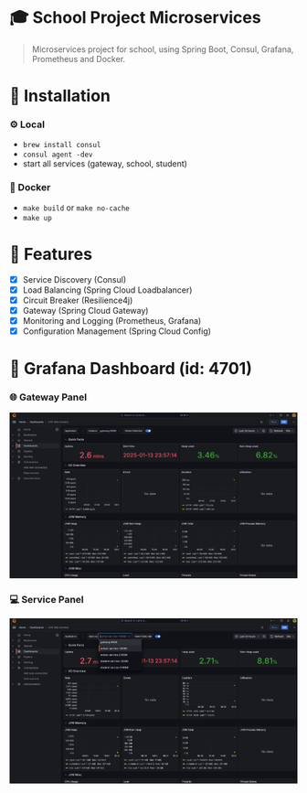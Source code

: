 # 🎓 School Project Microservices

> Microservices project for school, using Spring Boot, Consul, Grafana, Prometheus and Docker.

# 🚧 Installation

### ⚙️ Local

- `brew install consul`
- `consul agent -dev`
- start all services (gateway, school, student)

### 🐳 Docker

- `make build` or `make no-cache`
- `make up`

# 🧩 Features 

- [x] Service Discovery (Consul)
- [x] Load Balancing (Spring Cloud Loadbalancer)
- [x] Circuit Breaker (Resilience4j)
- [x] Gateway (Spring Cloud Gateway)
- [x] Monitoring and Logging (Prometheus, Grafana)
- [x] Configuration Management (Spring Cloud Config)

# 🚀 Grafana Dashboard (id: 4701)

### 🌐 Gateway Panel
![grafana-gateway.png](docs/grafana-gateway.png)

### 💻 Service Panel
![grafana-service.png](docs/grafana-service.png)

